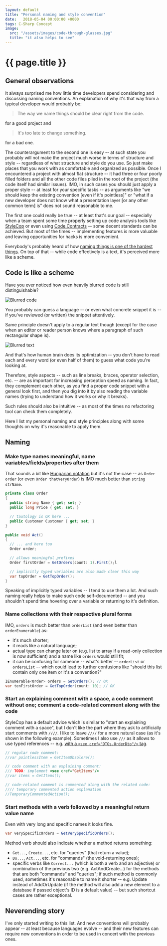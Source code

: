```yaml
---
layout: default
title: "Personal naming and style convention"
date:   2018-05-04 00:00:00 +0000
tags: C-Sharp Concept
image:
  src: "/assets/images/code-through-glasses.jpg"
  title: "it also helps to see"
---
```


# {{ page.title }}

## General observations

It always surprised me how little time developers spend considering and discussing naming conventions. An explanation of why it's that way from a typical developer would probably be:
> The way we name things should be clear right from the code.

for a good project and
> It's too late to change something.

for a bad one.

The counterargument to the second one is easy -- at such state you probably will not make the project much worse in terms of structure and style -- regardless of what structure and style do you use. So just make places that you work with as comfortable and organized as possible. Once I encountered a project with almost flat structure -- it had three or four poorly filled folders and all the other code files piled in the root of the project (the code itself had similar issues). IMO, in such cases you should just apply a proper style -- at least for your specific tasks -- as arguments like "we should keep the existing convention [even if it's pointless]" or "what if a new developer does not know what a presentation layer [or any other common term] is" does not sound reasonable to me.

The first one could really be true -- at least that's our goal -- especially when a team spent some time properly setting up code analysis tools like [StyleCop](https://github.com/StyleCop/StyleCop) or even using [Code Contracts](https://docs.microsoft.com/en-us/dotnet/framework/debug-trace-profile/code-contracts) -- some decent standards can be achieved. But most of the times -- implementing features is more valuable and leaving opportunities for hacks is more convenient.

Everybody's probably heard of how [naming things is one of the hardest things](https://skeptics.stackexchange.com/questions/19836/has-phil-karlton-ever-said-there-are-only-two-hard-things-in-computer-science). On top of that -- while code effectively is a text, it's perceived more like a scheme.

## Code is like a scheme

Have you ever noticed how even heavily blurred code is still distinguishable?

![Blurred code](/assets/images/blurred-code-without-a-hat.jpg  "Blurred code")

You probably can guess a language -- or even what concrete snippet it is -- if you've reviewed (or written) the snippet attentively.

Same principle doesn't apply to a regular text though (except for the case when an editor or reader person knows where a paragraph of such rectangular shape is).

![Blurred text](/assets/images/blurred-book-page.jpg "Blurred text")

And that's how human brain does its optimization -- you don't have to read each and every word (or even half of them) to guess what code you're looking at.

Therefore, style aspects -- such as line breaks, braces, operator selection, etc. -- are as important for increasing perception speed as naming.
In fact, they complement each other, as you find a proper code snippet with a general look first, and then you dig into it by also reading the variable names (trying to understand how it works or why it breaks).

Such rules should also be intuitive -- as most of the times no refactoring tool can check them completely.

Here I list my personal naming and style principles along with some thoughts on why it's reasonable to apply them.

## Naming

### Make type names meaningful, name variables/fields/properties after them

That sounds a bit like [Hungarian notation](https://en.wikipedia.org/wiki/Hungarian_notation) but it's not the case -- as `Order order` (or even `Order thatVeryOrder`) is IMO much better than `string strName`.

```csharp
private class Order
{
  public string Name { get; set; }
  public long Price { get; set; }

  // tautology is OK here ...
  public Customer Customer { get; set; }
}

public void Act()
{
  // ... and here too
  Order order;

  // allows meaningful prefixes
  Order firstOrder = GetOrders(count: 1).First();l

  // implicitly typed variables are also made clear this way
  var topOrder = GetTopOrder();
}
```

Speaking of implicitly typed variables -- I tend to use them a lot. And such naming really helps to make such code self-documented -- and you shouldn't spend time hovering over a variable or returning to it's definition.

### Name collections with their respective plural forms

IMO, `orders` is much better than `orderList` (and even better than `orderEnumerable`) as:
* it's much shorter;
* it reads like a natural language;
* actual type can change later on (e.g. list to array if a read-only collection is now sufficient) and a name like `orders` would still fit;
* it can be confusing for someone --  what's better -- `orderList` or `ordersList` -- which could lead to further confusions like "should this list contain only one item or it's a convention?"

```csharp
IEnumerable<Order> orders = GetOrders(); // OK
var tenFirstOrder = GetTopOrder(count: 10); // OK
```

### Start an explaining comment with a space, a code comment without one; comment a code-related comment along with the code

StyleCop has a default advice which is similar to "start an explaining comment with a space", but I don't like the part where they ask to artificially start comments with `////`. I like to leave `////` for a more natural case (as it's shown in the following example). Sometimes I also use `///` as it allows to use typed references -- e.g. [with a `<see cref="DTOs.OrderDto"/>` tag](https://docs.microsoft.com/en-us/dotnet/csharp/programming-guide/xmldoc/see).

```csharp
// regular code comment:
//var pointlessItem = GetItemObsolere();

// code comment with an explaining comment:
/// TODO: implement <see cref="GetItems"/>
//var items = GetItems();

// code-related comment is commented along with the related code:
//// temporary commented action explanation
//TemporaryCommentedAction();
```

### Start methods with a verb followed by a meaningful return value name

Even with very long and specific names it looks fine.

```csharp
var verySpecificOrders = GetVerySpecificOrders();
```

Method verb should also indicate whether a method returns something:
* `Get...`, `Create...`, etc. for "queries" (that return a value);
* `Do...`, `Act...`, etc. for "commands" (the void-returning ones);
* specific verbs like `Correct...` (which is both a verb and an adjective) or combination of the previous two (e.g. ActAndCreate...) for the methods that are both "commands" and "queries"; if such method is commonly used, sometimes it's reasonable to name it shorter -- e.g. Update instead of AddOrUpdate (if the method will also add a new element to a database if passed object's ID is a default value) -- but such shortcut cases are rather exceptional.

## Neverending story

I've only started writing to this list. And new conventions will probably appear -- at least because languages evolve -- and their new features can require new conventions in order to be used in concert with the previous ones.
